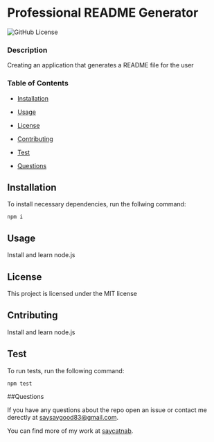 # Professional README Generator
  ![GitHub License](https://img.shields.io/badge/lisence-MIT-blue.svg)

  ### Description
  Creating an application that generates a README file for the user

  ### Table of Contents

  * [Installation](#installation)

  * [Usage](#usage)

  * [License](#license)


  * [Contributing](#constributing)

  * [Test](#test)

  * [Questions](#questions)

  ## Installation

  To install necessary dependencies, run the follwing command:

  ```
  npm i
  ```

  ## Usage

  Install and learn node.js

  ## License

  This project is licensed under the MIT license

  ## Cntributing

  Install and learn node.js

  ## Test

  To run tests, run the following command:

  ```
  npm test
  ```

  ##Questions

  If you have any questions about the repo open an issue or contact me derectly at saysaygood83@gmail.com.

  You can find more of my work at [saycatnab](https://github.com/saycatnab).


